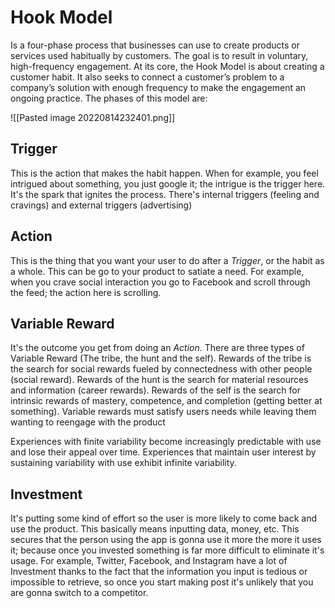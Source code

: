 # Hook Model

Is a four-phase process that businesses can use to create products or services used habitually by customers. The goal is to result in voluntary, high-frequency engagement. At its core, the Hook Model is about creating a customer habit. It also seeks to connect a customer’s problem to a company’s solution with enough frequency to make the engagement an ongoing practice. The phases of this model are:

![[Pasted image 20220814232401.png]]

## Trigger
This is the action that makes the habit happen. When for example, you feel intrigued about something, you just google it; the intrigue is the trigger here. It's the spark that ignites the process. There's internal triggers (feeling and cravings) and external triggers (advertising)

## Action
This is the thing that you want your user to do after a *Trigger*, or the habit as a whole. This can be go to your product to satiate a need. For example, when you crave social interaction you go to Facebook and scroll through the feed; the action here is scrolling.  

## Variable Reward
It's the outcome you get from doing an *Action*. There are three types of Variable Reward (The tribe, the hunt and the self). Rewards of the tribe is the search for social rewards fueled by connectedness with other people (social reward). Rewards of the hunt is the search for material resources and information (career rewards). Rewards of the self is the search for intrinsic rewards of mastery, competence, and completion (getting better at something). Variable rewards must satisfy users needs while leaving them wanting to reengage with the product

Experiences with finite variability become increasingly predictable with use and lose their appeal over time. Experiences that maintain user interest by sustaining variability with use exhibit infinite variability. 

## Investment
It's putting some kind of effort so the user is more likely to come back and use the product. This basically means inputting data, money, etc. This secures that the person using the app is gonna use it more the more it uses it; because once you invested something is far more difficult to eliminate it's usage. For example, Twitter, Facebook, and Instagram have a lot of Investment thanks to the fact that the information you input is tedious or impossible to retrieve, so once you start making post it's unlikely that you are gonna switch to a competitor.  